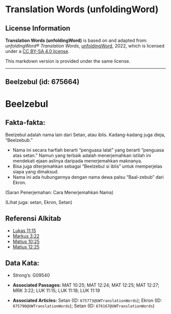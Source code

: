 # Translation Words (unfoldingWord)

## License Information

**Translation Words (unfoldingWord)** is based on and adapted from: _unfoldingWord® Translation Words_, [unfoldingWord](https://unfoldingword.org/utw), 2022, which is licensed under a [CC BY-SA 4.0 license](https://creativecommons.org/licenses/by-sa/4.0/legalcode.en).

This markdown version is provided under the same license.



--------------------------------

## Beelzebul (id: 675664)

Beelzebul
=========

Fakta\-fakta:
-------------

Beelzebul adalah nama lain dari Setan, atau iblis. Kadang\-kadang juga dieja, “Beelzebub.”

* Nama ini secara harfiah berarti “penguasa lalat” yang berarti “penguasa atas setan.” Namun yang terbaik adalah menerjemahkan istilah ini mendekati ejaan aslinya daripada menerjemahkan maknanya.
* Bisa juga diterjemahkan sebagai “Beelzebul si iblis” untuk memperjelas siapa yang dimaksud.
* Nama ini ada hubungannya dengan nama dewa palsu “Baal\-zebub” dari Ekron.

(Saran Penerjemahan: Cara Menerjemahkan Nama)

(Lihat juga: setan, Ekron, Setan)

Referensi Alkitab
-----------------

* [Lukas 11:15](https://ref.ly/Luke11:15)
* [Markus 3:22](https://ref.ly/Mark3:22)
* [Matius 10:25](https://ref.ly/Matt10:25)
* [Matius 12:25](https://ref.ly/Matt12:25)

Data Kata:
----------

* Strong’s: G09540

* **Associated Passages:** MAT 10:25; MAT 12:24; MAT 12:25; MAT 12:27; MRK 3:22; LUK 11:15; LUK 11:18; LUK 11:19
* **Associated Articles:** Setan (ID: `675773@UWTranslationWords`); Ekron (ID: `675790@UWTranslationWords`); Setan (ID: `676167@UWTranslationWords`)

